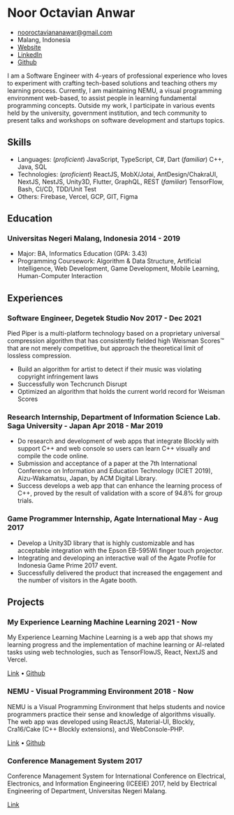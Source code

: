 <!-- The (first) h1 will be used as the <title> of the HTML page -->
# Noor Octavian Anwar

<!-- The unordered list immediately after the h1 will be formatted on a single
line. It is intended to be used for contact details -->
- <nooroctaviananawar@gmail.com>
- Malang, Indonesia
- [Website](https://alvin.vercel.app)
- [LinkedIn](https://www.linkedin.com/in/noor-octavian-anwar-alvin)
- [Github](https://github.com/arrokh)

<!-- The paragraph after the h1 and ul and before the first h2 is optional. It
is intended to be used for a short summary. -->
I am a Software Engineer with 4-years of professional experience who loves to experiment with crafting tech-based solutions and teaching others my learning process. Currently, I am maintaining NEMU, a visual programming environment web-based, to assist people in learning fundamental programming concepts. Outside my work, I participate in various events held by the university, government institution, and tech community to present talks and workshops on software development and startups topics.

## Skills

 - Languages: (*proficient*) JavaScript, TypeScript, C#, Dart (*familiar*) C++, Java, SQL
 - Technologies: (*proficient*) ReactJS, MobX/Jotai, AntDesign/ChakraUI, NextJS, NestJS, Unity3D, Flutter, GraphQL, REST (*familiar*) TensorFlow, Bash, CI/CD, TDD/Unit Test
 - Others: Firebase, Vercel, GCP, GIT, Figma

## Education

### <span>Universitas Negeri Malang, Indonesia</span> <span>2014 - 2019</span>

  - Major: BA, Informatics Education (GPA: 3.43)
  - Programming Coursework: Algorithm & Data Structure, Artificial Intelligence, Web Development, Game Development, Mobile Learning, Human-Computer Interaction

## Experiences

<!-- You have to wrap the "left" and "right" half of these headings in spans by
hand -->
### <span>Software Engineer, Degetek Studio</span> <span>Nov 2017 - Dec 2021</span>

Pied Piper is a multi-platform technology based on a proprietary universal
compression algorithm that has consistently fielded high Weisman Scores™ that
are not merely competitive, but approach the theoretical limit of lossless
compression.

 - Build an algorithm for artist to detect if their music was violating
   copyright infringement laws
 - Successfully won Techcrunch Disrupt
 - Optimized an algorithm that holds the current world record for Weisman Scores

### <span>Research Internship, Department of Information Science Lab.<br/>Saga University - Japan</span> <span>Apr 2018 - Mar 2019</span>

- Do research and development of web apps that integrate Blockly with support C++ and web console so users can learn C++ visually and compile the code online. 
- Submission and acceptance of a paper at the 7th International Conference on Information and Education Technology (ICIET 2019), Aizu-Wakamatsu, Japan, by ACM Digital Library.
- Success develops a web app that can enhance the learning process of C++, proved by the result of validation with a score of 94.8% for group trials. 

### <span>Game Programmer Internship, Agate International</span> <span>May - Aug 2017</span>

- Develop a Unity3D library that is highly customizable and has acceptable integration with the Epson EB-595Wi finger touch projector. 
- Integrating and developing an interactive wall of the Agate Profile for Indonesia Game Prime 2017 event.
- Successfully delivered the product that increased the engagement and the number of visitors in the Agate booth.

## Projects

### <span>My Experience Learning Machine Learning</span> <span>2021 - Now</span>

My Experience Learning Machine Learning is a web app that shows my learning progress and the implementation of machine learning or AI-related tasks using web technologies, such as TensorFlowJS, React, NextJS and Vercel.

[Link](https://my-experience-learning-machine-learning.vercel.app) • [Github](https://github.com/arrokh/arrokh-mplml)

### <span>NEMU - Visual Programming Environment</span> <span>2018 - Now</span>

NEMU is a Visual Programming Environment that helps students and novice programmers practice their sense and knowledge of algorithms visually. The web app was developed using ReactJS, Material-UI, Blockly, Cra16/Cake (C++ Blockly extensions), and WebConsole-PHP.

[Link](http://nemu-vpe.herokuapp.com) • [Github](https://github.com/arrokh/nemu)

### <span>Conference Management System</span> <span>2017</span>

Conference Management System for International Conference on Electrical, Electronics, and Information Engineering (ICEEIE) 2017, held by Electrical Engineering of Department, Universitas Negeri Malang.

[Link](http://elektro.um.ac.id/iceeie/2017)
